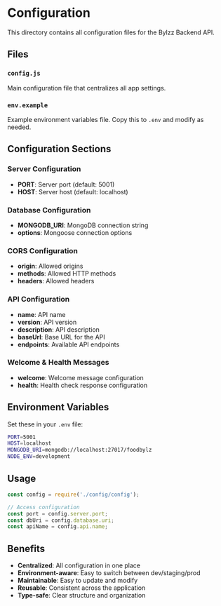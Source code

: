 # Configuration

This directory contains all configuration files for the Bylzz Backend API.

## Files

### `config.js`
Main configuration file that centralizes all app settings.

### `env.example`
Example environment variables file. Copy this to `.env` and modify as needed.

## Configuration Sections

### Server Configuration
- **PORT**: Server port (default: 5001)
- **HOST**: Server host (default: localhost)

### Database Configuration
- **MONGODB_URI**: MongoDB connection string
- **options**: Mongoose connection options



### CORS Configuration
- **origin**: Allowed origins
- **methods**: Allowed HTTP methods
- **headers**: Allowed headers

### API Configuration
- **name**: API name
- **version**: API version
- **description**: API description
- **baseUrl**: Base URL for the API
- **endpoints**: Available API endpoints

### Welcome & Health Messages
- **welcome**: Welcome message configuration
- **health**: Health check response configuration

## Environment Variables

Set these in your `.env` file:

```bash
PORT=5001
HOST=localhost
MONGODB_URI=mongodb://localhost:27017/foodbylz
NODE_ENV=development
```

## Usage

```javascript
const config = require('./config/config');

// Access configuration
const port = config.server.port;
const dbUri = config.database.uri;
const apiName = config.api.name;
```

## Benefits

- **Centralized**: All configuration in one place
- **Environment-aware**: Easy to switch between dev/staging/prod
- **Maintainable**: Easy to update and modify
- **Reusable**: Consistent across the application
- **Type-safe**: Clear structure and organization
